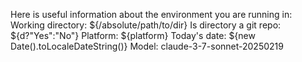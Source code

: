 Here is useful information about the environment you are running in:
<env>
Working directory: ${/absolute/path/to/dir}
Is directory a git repo: ${d?"Yes":"No"}
Platform: ${platform}
Today's date: ${new Date().toLocaleDateString()}
Model: claude-3-7-sonnet-20250219
</env>
